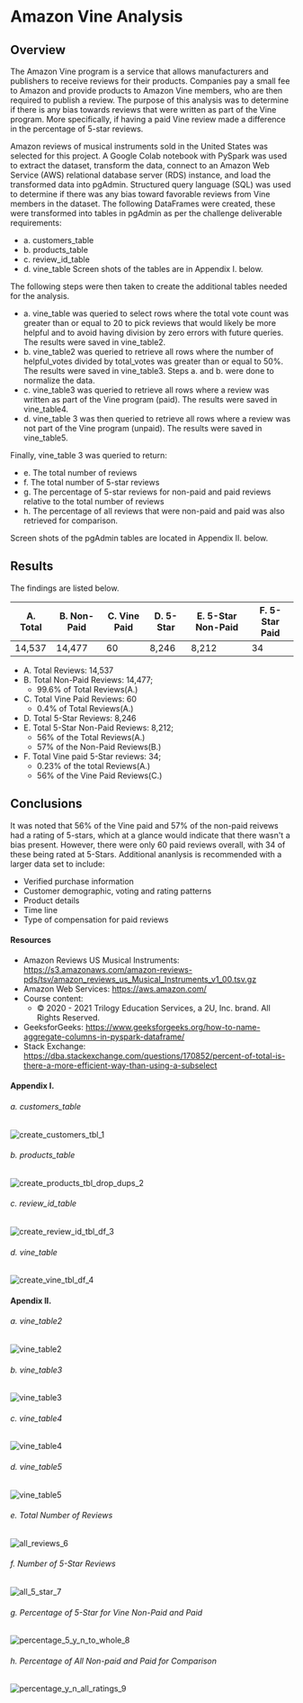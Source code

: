 # Amazon Vine Analysis 
## Overview
The Amazon Vine program is a service that allows manufacturers and publishers to receive reviews for their products. Companies pay a small fee to Amazon and provide products to Amazon Vine members, who are then required to publish a review. The purpose of this analysis was to determine if there is any bias towards reviews that were written as part of the Vine program. More specifically, if having a paid Vine review made a difference in the percentage of 5-star reviews.  

Amazon reviews of musical instruments sold in the United States was selected for this project. A Google Colab notebook with PySpark was used to extract the dataset, transform the data, connect to an Amazon Web Service (AWS) relational database server (RDS) instance, and load the transformed data into pgAdmin.  Structured query language (SQL) was used to determine if there was any bias toward favorable reviews from Vine members in the dataset. 
The following DataFrames were created, these were transformed into tables in pgAdmin as per the challenge deliverable requirements:
- a. customers_table
- b. products_table
- c. review_id_table
- d. vine_table
Screen shots of the tables are in Appendix I. below.

The following steps were then taken to create the additional tables needed for the analysis.
- a. vine_table was queried to select rows where the total vote count was greater than or equal to 20 to pick reviews that would likely be more helpful and to avoid having division by zero errors with future queries. The results were saved in vine_table2.
- b. vine_table2 was queried to retrieve all rows where the number of helpful_votes divided by total_votes was greater than or equal to 50%. The results were saved in vine_table3. Steps a. and b. were done to normalize the data.
- c. vine_table3 was queried to retrieve all rows where a review was written as part of the Vine program (paid). The results were saved in vine_table4.
- d. vine_table 3 was then queried to retrieve all rows where a review was not part of the Vine program (unpaid). The results were saved in vine_table5.

Finally, vine_table 3 was queried to return:
  - e. The total number of reviews
  - f. The total number of 5-star reviews
  - g. The percentage of 5-star reviews for non-paid and paid reviews relative to the total number of reviews    
  - h. The percentage of all reviews that were non-paid and paid was also retrieved for comparison.

Screen shots of the pgAdmin tables are located in Appendix II. below.

## Results
The findings are listed below.

| A. Total | B. Non-Paid | C. Vine Paid | D. 5-Star | E. 5-Star Non-Paid| F. 5-Star Paid| 
|----------|-------------|--------------|-----------|-------------------|---------------|
|  14,537  |   14,477    |        60    |     8,246 |             8,212 |            34 | 

- A. Total Reviews: 14,537
- B. Total Non-Paid Reviews: 14,477;
  - 99.6% of Total Reviews(A.)
- C. Total Vine Paid Reviews: 60
  - 0.4% of Total Reviews(A.)  
- D. Total 5-Star Reviews: 8,246
- E. Total 5-Star Non-Paid Reviews: 8,212;
  -  56% of the Total Reviews(A.) 
  -  57% of the Non-Paid Reviews(B.) 
- F. Total Vine paid 5-Star reviews: 34; 
  - 0.23% of the total Reviews(A.) 
  - 56% of the Vine Paid Reviews(C.)

## Conclusions
It was noted that 56% of the Vine paid and 57% of the non-paid reivews had a rating of 5-stars, which at a glance would indicate that there wasn't a bias present. However, there were only 60 paid reviews overall, with 34 of these being rated at 5-Stars. Additional ananlysis is recommended with a larger data set to include:
- Verified purchase information
- Customer demographic, voting and rating patterns
- Product details 
- Time line 
- Type of compensation for paid reviews 

#### Resources
- Amazon Reviews US Musical Instruments: https://s3.amazonaws.com/amazon-reviews-pds/tsv/amazon_reviews_us_Musical_Instruments_v1_00.tsv.gz
- Amazon Web Services: https://aws.amazon.com/
- Course content:
	- © 2020 - 2021 Trilogy Education Services, a 2U, Inc. brand. All Rights Reserved.
- GeeksforGeeks: https://www.geeksforgeeks.org/how-to-name-aggregate-columns-in-pyspark-dataframe/ 
- Stack Exchange: https://dba.stackexchange.com/questions/170852/percent-of-total-is-there-a-more-efficient-way-than-using-a-subselect
	
#### Appendix I.
###### a. customers_table
![create_customers_tbl_1](https://github.com/LleeMcD/Amazon_Vine_Analysis/blob/main/Resources/create_customers_tbl_1.png)
###### b. products_table
![create_products_tbl_drop_dups_2](https://github.com/LleeMcD/Amazon_Vine_Analysis/blob/main/Resources/create_products_tbl_drop_dups_2.png)
###### c. review_id_table
![create_review_id_tbl_df_3](https://github.com/LleeMcD/Amazon_Vine_Analysis/blob/main/Resources/create_review_id_tbl_df_3.png)
###### d. vine_table
![create_vine_tbl_df_4](https://github.com/LleeMcD/Amazon_Vine_Analysis/blob/main/Resources/create_vine_tbl_df_4.png)

#### Apendix II.
###### a. vine_table2
![vine_table2](https://github.com/LleeMcD/Amazon_Vine_Analysis/blob/main/Resources/vine_table2.png)
###### b. vine_table3
![vine_table3](https://github.com/LleeMcD/Amazon_Vine_Analysis/blob/main/Resources/vine_table3.png)
###### c. vine_table4
![vine_table4](https://github.com/LleeMcD/Amazon_Vine_Analysis/blob/main/Resources/vine_table4.png)
###### d. vine_table5
![vine_table5](https://github.com/LleeMcD/Amazon_Vine_Analysis/blob/main/Resources/vine_table5.png)
###### e. Total Number of Reviews
![all_reviews_6](https://github.com/LleeMcD/Amazon_Vine_Analysis/blob/main/Resources/all_reviews_6.png)
###### f. Number of 5-Star Reviews
![all_5_star_7](https://github.com/LleeMcD/Amazon_Vine_Analysis/blob/main/Resources/all_5_star_7.png)
###### g. Percentage of 5-Star for Vine Non-Paid and Paid
![percentage_5_y_n_to_whole_8](https://github.com/LleeMcD/Amazon_Vine_Analysis/blob/main/Resources/percentage_5_y_n_to_whole_8.png)
###### h. Percentage of All Non-paid and Paid for Comparison
![percentage_y_n_all_ratings_9](https://github.com/LleeMcD/Amazon_Vine_Analysis/blob/main/Resources/percentage_y_n_all_ratings_9.png)
